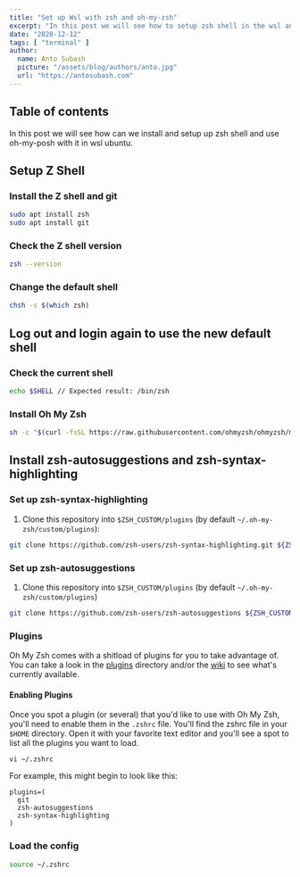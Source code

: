 ```yaml
---
title: "Set up Wsl with zsh and oh-my-zsh"
excerpt: "In this post we will see how to setup zsh shell in the wsl and use oh-my-zsh."
date: "2020-12-12"
tags: [ "terminal" ]
author:
  name: Anto Subash
  picture: "/assets/blog/authors/anto.jpg"
  url: "https://antosubash.com"
---
```

## Table of contents

In this post we will see how can we install and setup up zsh shell and use oh-my-posh with it in wsl ubuntu.

## Setup Z Shell

### Install the Z shell and git

```bash
sudo apt install zsh
sudo apt install git
```

### Check the Z shell version

```bash
zsh --version
```

### Change the default shell

```bash
chsh -s $(which zsh)
```

## Log out and login again to use the new default shell

### Check the current shell

```bash
echo $SHELL // Expected result: /bin/zsh
```

### Install Oh My Zsh

```bash
sh -c "$(curl -fsSL https://raw.githubusercontent.com/ohmyzsh/ohmyzsh/master/tools/install.sh)"
```

## Install zsh-autosuggestions and zsh-syntax-highlighting

### Set up zsh-syntax-highlighting

1. Clone this repository into `$ZSH_CUSTOM/plugins` (by default `~/.oh-my-zsh/custom/plugins`):

```zsh
git clone https://github.com/zsh-users/zsh-syntax-highlighting.git ${ZSH_CUSTOM:-~/.oh-my-zsh/custom}/plugins/zsh-syntax-highlighting
```

### Set up zsh-autosuggestions

1. Clone this repository into `$ZSH_CUSTOM/plugins` (by default `~/.oh-my-zsh/custom/plugins`)

```sh
git clone https://github.com/zsh-users/zsh-autosuggestions ${ZSH_CUSTOM:-~/.oh-my-zsh/custom}/plugins/zsh-autosuggestions
```

### Plugins

Oh My Zsh comes with a shitload of plugins for you to take advantage of. You can take a look in the [plugins](https://github.com/ohmyzsh/ohmyzsh/tree/master/plugins) directory and/or the [wiki](https://github.com/ohmyzsh/ohmyzsh/wiki/Plugins) to see what's currently available.

#### Enabling Plugins

Once you spot a plugin (or several) that you'd like to use with Oh My Zsh, you'll need to enable them in the `.zshrc` file. You'll find the zshrc file in your `$HOME` directory. Open it with your favorite text editor and you'll see a spot to list all the plugins you want to load.

```shell
vi ~/.zshrc
```

For example, this might begin to look like this:

```shell
plugins=(
  git
  zsh-autosuggestions
  zsh-syntax-highlighting
)
```

### Load the config

```sh
source ~/.zshrc
```
